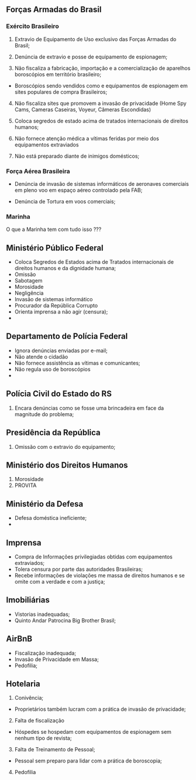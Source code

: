 ## Forças Armadas do Brasil

### Exército Brasileiro

1)  Extravio de Equipamento de Uso exclusivo das Forças Armadas do Brasil;

2) Denúncia de extravio e posse de equipamento de espionagem;

3) Não fiscaliza a fabricação, importação e a comercialização de aparelhos boroscópios em território brasileiro;

- Boroscópios sendo vendidos como e equipamentos  de espionagem em sites populares de compra Brasileiros;

4) Não fiscaliza sites que promovem a invasão de privacidade (Home Spy Cams, Cameras Caseiras, Voyeur, Câmeras Escondidas)

5) Coloca segredos de estado acima de tratados internacionais de direitos humanos;

6) Não fornece atenção médica a vítimas feridas por meio dos equipamentos extraviados

7) Não está preparado diante de inimigos domésticos;

### Força Aérea Brasileira 

- Denúncia de invasão de sistemas informáticos de aeronaves comerciais em pleno voo em espaço aéreo controlado pela FAB;

- Denúncia de Tortura em voos comerciais;

### Marinha 

O que a Marinha tem com tudo isso ???

## Ministério Público Federal

- Coloca Segredos de Estados acima de Tratados internacionais de direitos humanos e da dignidade humana;
- Omissão
- Sabotagem
- Morosidade
- Negligência
- Invasão de sistemas informático
- Procurador da República Corrupto
- Orienta imprensa a não agir (censura);
- 

## Departamento de Polícia Federal

- Ignora denúncias enviadas por e-mail;
- Não atende o cidadão
- Não fornece assistência as vítimas e comunicantes;
- Não regula uso de boroscópios
- 

## Polícia Civil do Estado do RS

1) Encara denúncias como se fosse uma brincadeira em face da magnitude do problema;

##  Presidência da República

1) Omissão com o extravio do equipamento;

## Ministério dos Direitos Humanos

1) Morosidade 
2) PROVITA 

## Ministério da Defesa

- Defesa doméstica ineficiente;
- 

## Imprensa

- Compra de Informações privilegiadas obtidas com equipamentos extraviados;
- Tolera censura por parte das autoridades Brasileiras;
- Recebe informações de violações me massa de direitos humanos e se omite com a verdade e com a justiça;

## Imobiliárias

- Vistorias inadequadas;
- Quinto Andar Patrocina Big Brother Brasil;

## AirBnB

- Fiscalização inadequada;
- Invasão de Privacidade em Massa;
-  Pedofilia;

## Hotelaria

1) Conivência;
- Proprietários também lucram com a prática de invasão de privacidade;
2) Falta de fiscalização
- Hóspedes se hospedam com equipamentos de espionagem sem nenhum tipo de revista;
3) Falta de Treinamento de Pessoal;
- Pessoal sem preparo para lidar com a prática de boroscopia;
4) Pedofilia

